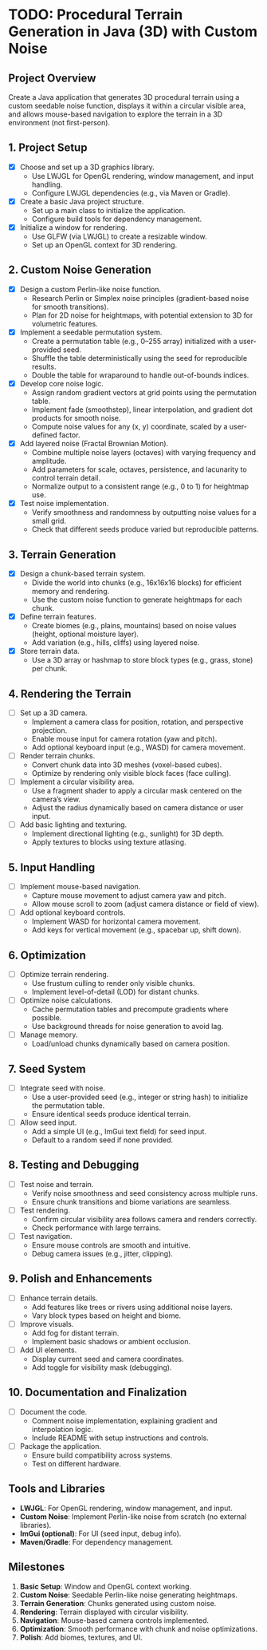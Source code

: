 # TODO: Procedural Terrain Generation in Java (3D) with Custom Noise

## Project Overview
Create a Java application that generates 3D procedural terrain using a custom seedable noise function, displays it within a circular visible area, and allows mouse-based navigation to explore the terrain in a 3D environment (not first-person).

## 1. Project Setup
- [x] Choose and set up a 3D graphics library.
    - Use LWJGL for OpenGL rendering, window management, and input handling.
    - Configure LWJGL dependencies (e.g., via Maven or Gradle).
- [x] Create a basic Java project structure.
    - Set up a main class to initialize the application.
    - Configure build tools for dependency management.
- [x] Initialize a window for rendering.
    - Use GLFW (via LWJGL) to create a resizable window.
    - Set up an OpenGL context for 3D rendering.

## 2. Custom Noise Generation
- [x] Design a custom Perlin-like noise function.
    - Research Perlin or Simplex noise principles (gradient-based noise for smooth transitions).
    - Plan for 2D noise for heightmaps, with potential extension to 3D for volumetric features.
- [x] Implement a seedable permutation system.
    - Create a permutation table (e.g., 0–255 array) initialized with a user-provided seed.
    - Shuffle the table deterministically using the seed for reproducible results.
    - Double the table for wraparound to handle out-of-bounds indices.
- [x] Develop core noise logic.
    - Assign random gradient vectors at grid points using the permutation table.
    - Implement fade (smoothstep), linear interpolation, and gradient dot products for smooth noise.
    - Compute noise values for any (x, y) coordinate, scaled by a user-defined factor.
- [x] Add layered noise (Fractal Brownian Motion).
    - Combine multiple noise layers (octaves) with varying frequency and amplitude.
    - Add parameters for scale, octaves, persistence, and lacunarity to control terrain detail.
    - Normalize output to a consistent range (e.g., 0 to 1) for heightmap use.
- [x] Test noise implementation.
    - Verify smoothness and randomness by outputting noise values for a small grid.
    - Check that different seeds produce varied but reproducible patterns.

## 3. Terrain Generation
- [x] Design a chunk-based terrain system.
    - Divide the world into chunks (e.g., 16x16x16 blocks) for efficient memory and rendering.
    - Use the custom noise function to generate heightmaps for each chunk.
- [x] Define terrain features.
    - Create biomes (e.g., plains, mountains) based on noise values (height, optional moisture layer).
    - Add variation (e.g., hills, cliffs) using layered noise.
- [x] Store terrain data.
    - Use a 3D array or hashmap to store block types (e.g., grass, stone) per chunk.

## 4. Rendering the Terrain
- [ ] Set up a 3D camera.
    - Implement a camera class for position, rotation, and perspective projection.
    - Enable mouse input for camera rotation (yaw and pitch).
    - Add optional keyboard input (e.g., WASD) for camera movement.
- [ ] Render terrain chunks.
    - Convert chunk data into 3D meshes (voxel-based cubes).
    - Optimize by rendering only visible block faces (face culling).
- [ ] Implement a circular visibility area.
    - Use a fragment shader to apply a circular mask centered on the camera’s view.
    - Adjust the radius dynamically based on camera distance or user input.
- [ ] Add basic lighting and texturing.
    - Implement directional lighting (e.g., sunlight) for 3D depth.
    - Apply textures to blocks using texture atlasing.

## 5. Input Handling
- [ ] Implement mouse-based navigation.
    - Capture mouse movement to adjust camera yaw and pitch.
    - Allow mouse scroll to zoom (adjust camera distance or field of view).
- [ ] Add optional keyboard controls.
    - Implement WASD for horizontal camera movement.
    - Add keys for vertical movement (e.g., spacebar up, shift down).

## 6. Optimization
- [ ] Optimize terrain rendering.
    - Use frustum culling to render only visible chunks.
    - Implement level-of-detail (LOD) for distant chunks.
- [ ] Optimize noise calculations.
    - Cache permutation tables and precompute gradients where possible.
    - Use background threads for noise generation to avoid lag.
- [ ] Manage memory.
    - Load/unload chunks dynamically based on camera position.

## 7. Seed System
- [ ] Integrate seed with noise.
    - Use a user-provided seed (e.g., integer or string hash) to initialize the permutation table.
    - Ensure identical seeds produce identical terrain.
- [ ] Allow seed input.
    - Add a simple UI (e.g., ImGui text field) for seed input.
    - Default to a random seed if none provided.

## 8. Testing and Debugging
- [ ] Test noise and terrain.
    - Verify noise smoothness and seed consistency across multiple runs.
    - Ensure chunk transitions and biome variations are seamless.
- [ ] Test rendering.
    - Confirm circular visibility area follows camera and renders correctly.
    - Check performance with large terrains.
- [ ] Test navigation.
    - Ensure mouse controls are smooth and intuitive.
    - Debug camera issues (e.g., jitter, clipping).

## 9. Polish and Enhancements
- [ ] Enhance terrain details.
    - Add features like trees or rivers using additional noise layers.
    - Vary block types based on height and biome.
- [ ] Improve visuals.
    - Add fog for distant terrain.
    - Implement basic shadows or ambient occlusion.
- [ ] Add UI elements.
    - Display current seed and camera coordinates.
    - Add toggle for visibility mask (debugging).

## 10. Documentation and Finalization
- [ ] Document the code.
    - Comment noise implementation, explaining gradient and interpolation logic.
    - Include README with setup instructions and controls.
- [ ] Package the application.
    - Ensure build compatibility across systems.
    - Test on different hardware.

## Tools and Libraries
- **LWJGL**: For OpenGL rendering, window management, and input.
- **Custom Noise**: Implement Perlin-like noise from scratch (no external libraries).
- **ImGui (optional)**: For UI (seed input, debug info).
- **Maven/Gradle**: For dependency management.

## Milestones
1. **Basic Setup**: Window and OpenGL context working.
2. **Custom Noise**: Seedable Perlin-like noise generating heightmaps.
3. **Terrain Generation**: Chunks generated using custom noise.
4. **Rendering**: Terrain displayed with circular visibility.
5. **Navigation**: Mouse-based camera controls implemented.
6. **Optimization**: Smooth performance with chunk and noise optimizations.
7. **Polish**: Add biomes, textures, and UI.